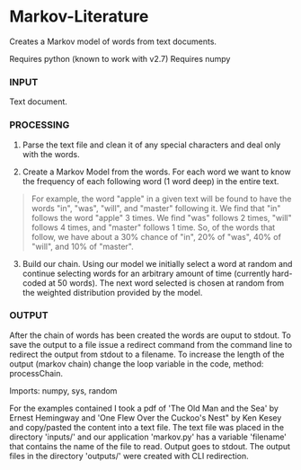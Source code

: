# Markov-Literature

Creates a Markov model of words from text documents.

Requires python (known to work with v2.7)
Requires numpy

### INPUT

  Text document.  

### PROCESSING

1. Parse the text file and clean it of any special characters and deal only with the words.

2. Create a Markov Model from the words.  For each word we want to know the frequency of each following word (1 word deep) in the entire text.  
>For example, the word "apple" in a given text will be found to have the words "in", "was", "will", and "master" following it.  We find that "in" follows the word "apple" 3 times.  We find "was" follows 2 times, "will" follows 4 times, and "master" follows 1 time.  So, of the words that follow, we have about a 30% chance of "in", 20% of "was", 40% of "will", and 10% of "master".  

3. Build our chain.  Using our model we initially select a word at random and continue selecting words for an arbitrary amount of time (currently hard-coded at 50 words).  The next word selected is chosen at random from the weighted distribution provided by the model.

### OUTPUT

After the chain of words has been created the words are ouput to stdout.  To save the output to a file issue a redirect command from the command line to redirect the output from stdout to a filename. To increase the length of the output (markov chain) change the loop variable in the code, method: processChain.

Imports: numpy, sys, random

For the examples contained I took a pdf of 'The Old Man and the Sea' by Ernest Hemingway and 'One Flew Over the Cuckoo's Nest" by Ken Kesey and copy/pasted the content into a text file.  The text file was placed in the directory 'inputs/' and our application 'markov.py' has a variable 'filename' that contains the name of the file to read.  Output goes to stdout.  The output files in the directory 'outputs/' were created with CLI redirection.  
